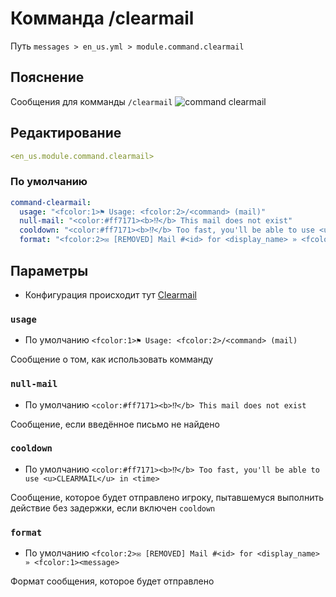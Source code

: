 # Комманда /clearmail
Путь `messages > en_us.yml > module.command.clearmail`

## Пояснение
Сообщения для комманды `/clearmail`
![command clearmail](/commandclearmail.png)

## Редактирование
```yaml
<en_us.module.command.clearmail>
```

### По умолчанию
```yaml
command-clearmail:
  usage: "<fcolor:1>⚑ Usage: <fcolor:2>/<command> (mail)"
  null-mail: "<color:#ff7171><b>⁉</b> This mail does not exist"
  cooldown: "<color:#ff7171><b>⁉</b> Too fast, you'll be able to use <u>CLEARMAIL</u> in <time>"
  format: "<fcolor:2>✉ [REMOVED] Mail #<id> for <display_name> » <fcolor:1><message>"
```

## Параметры

- Конфигурация происходит тут [Clearmail](/ru/config/module/command/command-clearmail/)

### `usage`
- По умолчанию `<fcolor:1>⚑ Usage: <fcolor:2>/<command> (mail)`

Сообщение о том, как использовать комманду

### `null-mail`
- По умолчанию `<color:#ff7171><b>⁉</b> This mail does not exist`

Сообщение, если введённое письмо не найдено

### `cooldown`
- По умолчанию `<color:#ff7171><b>⁉</b> Too fast, you'll be able to use <u>CLEARMAIL</u> in <time>`

Сообщение, которое будет отправлено игроку, пытавшемуся выполнить действие без задержки, если включен `cooldown`

### `format`
- По умолчанию `<fcolor:2>✉ [REMOVED] Mail #<id> for <display_name> » <fcolor:1><message>`

Формат сообщения, которое будет отправлено

